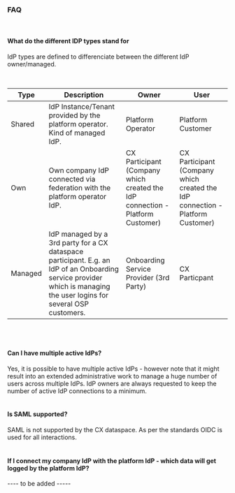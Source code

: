 ### FAQ
<br>

#### What do the different IDP types stand for
IdP types are defined to differenciate between the different IdP owner/managed.

<br>

| Type    | Description                                                                                                                                                           | Owner                                                                         | User                                                                          |
|---------|-----------------------------------------------------------------------------------------------------------------------------------------------------------------------|-------------------------------------------------------------------------------|-------------------------------------------------------------------------------|
| Shared  | IdP Instance/Tenant provided by the platform operator.  Kind of managed IdP.                                                                                          | Platform Operator                                                             | Platform Customer                                                             |
| Own     | Own company IdP connected via federation with the  platform operator IdP.                                                                                             | CX Participant (Company which created the IdP connection - Platform Customer) | CX Participant (Company which created the IdP connection - Platform Customer) |
| Managed | IdP managed by a 3rd party for a CX dataspace participant. E.g. an IdP of an Onboarding service provider which is managing the user logins for several OSP customers. | Onboarding Service Provider (3rd Party)                                       | CX Particpant                                                                 |

<br>
<br>

#### Can I have multiple active IdPs?
Yes, it is possible to have multiple active IdPs - however note that it might result into an extended administrative work to manage a huge number of users across multiple IdPs. IdP owners are always requested to keep the number of active IdP connections to a minimum.
<br>
<br>

#### Is SAML supported?
SAML is not supported by the CX dataspace. As per the standards OIDC is used for all interactions.
<br>
<br>

#### If I connect my company IdP with the platform IdP - which data will get logged by the platform IdP?
---- to be added -----
<br>
<br>
